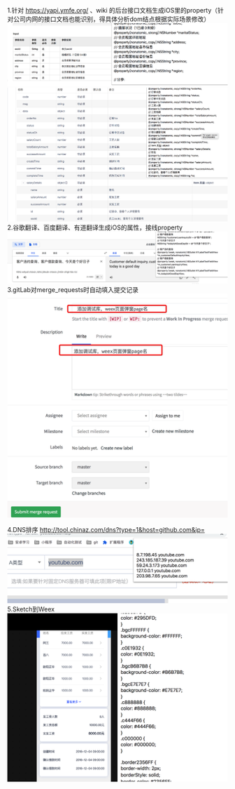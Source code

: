
1.针对 https://yapi.ymfe.org/ 、wiki 的后台接口文档生成iOS里的property（针对公司内网的接口文档也能识别，得具体分析dom结点根据实际场景修改）
![](webDoc.png)
![](api.png)
2.谷歌翻译、百度翻译、有道翻译生成iOS的属性，接线property
![](goFan.png)
3.gitLab对merge_requests时自动填入提交记录
![](gitLab.png)

4.DNS排序
http://tool.chinaz.com/dns?type=1&host=github.com&ip=
![](dns2.png)
5.Sketch到Weex
![](SketchToWeexStyle.png)




